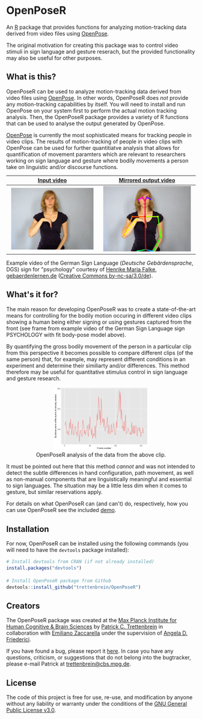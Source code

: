 # OpenPoseR
An [R](https://www.r-project.org) package that provides functions for analyzing motion-tracking data derived from video files using [OpenPose](https://github.com/CMU-Perceptual-Computing-Lab/openpose).

The original motivation for creating this package was to control video stimuli in sign language and gesture reserach, but the provided functionality may also be useful for other purposes.

## What is this?

OpenPoseR can be used to analyze motion-tracking data derived from video files using [OpenPose](https://github.com/CMU-Perceptual-Computing-Lab/openpose). In other words, OpenPoseR does *not* provide any motion-tracking capabilities by itself. You will need to install and run OpenPose on your system first to perform the actual motion tracking analysis. Then, the OpenPoseR package provides a variety of R functions that can be used to analyse the output generated by OpenPose.

[OpenPose](https://github.com/CMU-Perceptual-Computing-Lab/openpose) is currently the most sophisticated means for tracking people in video clips. The results of motion-tracking of people in video clips with OpenPose can be used for further quantitiatve analysis that allows for quantification of movement paramters which are relevant to researchers working on sign language and gesture where bodily movements a person take on linguistic and/or discourse functions. 

[Input video](demo/data/psychologie.mp4)  |  [Mirrored output video](doc/examples_body25/psychologie_body25.mp4)
:-------------------------:|:-------------------------:
<img src="doc/psychologie.png" width="95%" /> | <img src="doc/psychologie_body25.png" width="95%" />

Example video of the German Sign Language (*Deutsche Gebärdensprache*, DGS) sign for "psychology" courtesy of [Henrike Maria Falke, gebaerdenlernen.de](http://www.gebaerdenlernen.de/index.php?article_id=88) ([Creative Commons by-nc-sa/3.0/de](https://creativecommons.org/licenses/by-nc-sa/3.0/de/)).


## What's it for?

The main reason for developing OpenPoseR was to create a state-of-the-art means for controlling for the bodily motion occuring in different video clips showing a human being either signing or using gestures captured from the front (see frame from example video of the German Sign Language sign PSYCHOLOGY with fit body-pose model above).

By quantifying the gross bodily movement of the person in a particular clip from this perspective it becomes possible to compare different clips (of the same person) that, for example, may represent different conditions in an experiment and determine their similiarty and/or differences. This method therefore may be useful for quantitative stimulus control in sign language and gesture research. <!-- See [here]() for an example.-->

<p align="center">
<img width="50%" src="doc/psychologie_timeseries.png" /><br />
OpenPoseR analysis of the data from the above clip.
</p>

It must be pointed out here that this method *cannot* and was not intended to detect the subtle differences in hand configuration, path movement, as well as non-manual components that are linguistically meaningful and essential to sign languages. The situation may be a little less dim when it comes to gesture, but similar reservations apply.

For details on what OpenPoseR can (and can't) do, respectively, how you can use OpenPoseR see the included [demo](demo/demo.pdf).

## Installation  

For now, OpenPoseR can be installed using the following commands (you will need to have the ``devtools`` package installed):

```r
# Install devtools from CRAN (if not already installed)
install.packages("devtools")

# Install OpenPoseR package from Github
devtools::install_github("trettenbrein/OpenPoseR")
```

## Creators

The OpenPoseR package was created at the [Max Planck Institute for Human Cognitive & Brain Sciences](https://www.cbs.mpg.de) by [Patrick C. Trettenbrein](http://trettenbrein.biolinguistics.eu) in collaboration with [Emiliano Zaccarella](https://www.cbs.mpg.de/employees/zaccarella) under the supervision of [Angela D. Friederici](https://www.cbs.mpg.de/employees/friederici).

If you have found a bug, please report it [here](https://github.com/trettenbrein/OpenPoseR/issues). In case you have any questions, criticism, or suggestions that do not belong into the bugtracker, please e-mail Patrick at [trettenbrein@cbs.mpg.de](mailto:trettenbrein@cbs.mpg.de).

## License

The code of this project is free for use, re-use, and modification by anyone without any liability or warranty under the conditions of the [GNU General Public License v3.0](https://github.com/trettenbrein/OpenPoseR/blob/master/LICENSE).
